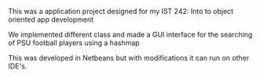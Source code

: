 This was a application project designed for my IST 242: Into to object oriented app development

We implemented different class and made a GUI interface for the searching of PSU football players using a hashmap

This was developed in Netbeans but with modifications it can run on other IDE's.
